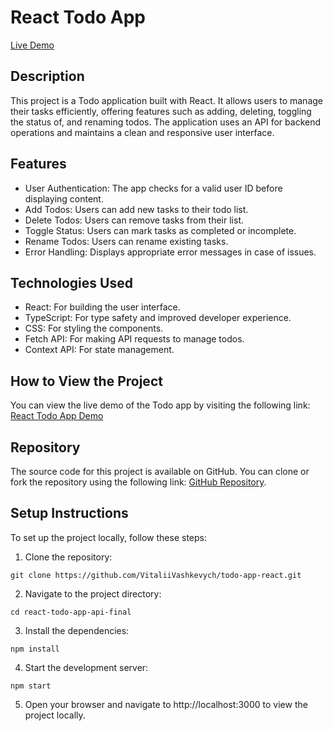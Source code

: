 # React Todo App

[Live Demo](https://vitaliivashkevych.github.io/todo-app-react/)

## Description
This project is a Todo application built with React. It allows users to manage their tasks efficiently, offering features such as adding, deleting, toggling the status of, and renaming todos. The application uses an API for backend operations and maintains a clean and responsive user interface.

## Features
- User Authentication: The app checks for a valid user ID before displaying content.
- Add Todos: Users can add new tasks to their todo list.
- Delete Todos: Users can remove tasks from their list.
- Toggle Status: Users can mark tasks as completed or incomplete.
- Rename Todos: Users can rename existing tasks.
- Error Handling: Displays appropriate error messages in case of issues.

## Technologies Used
- React: For building the user interface.
- TypeScript: For type safety and improved developer experience.
- CSS: For styling the components.
- Fetch API: For making API requests to manage todos.
- Context API: For state management.

## How to View the Project
You can view the live demo of the Todo app by visiting the following link: [React Todo App Demo](https://vitaliivashkevych.github.io/todo-app-react/)

## Repository
The source code for this project is available on GitHub. You can clone or fork the repository using the following link: [GitHub Repository](https://github.com/VitaliiVashkevych/todo-app-react).

## Setup Instructions
To set up the project locally, follow these steps:

1. Clone the repository:
```
git clone https://github.com/VitaliiVashkevych/todo-app-react.git
```
2. Navigate to the project directory:
```
cd react-todo-app-api-final
```
3. Install the dependencies:
```
npm install
```
4. Start the development server:
```
npm start
```
5. Open your browser and navigate to http://localhost:3000 to view the project locally.